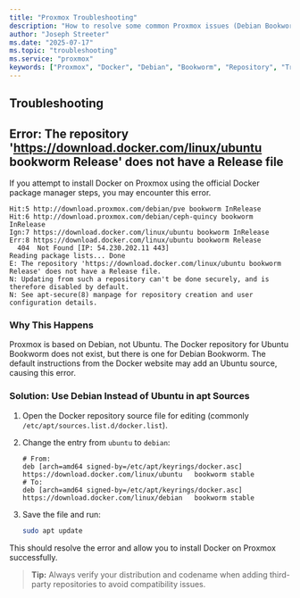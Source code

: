 ```yaml
---
title: "Proxmox Troubleshooting"
description: "How to resolve some common Proxmox issues (Debian Bookworm)."
author: "Joseph Streeter"
ms.date: "2025-07-17"
ms.topic: "troubleshooting"
ms.service: "proxmox"
keywords: ["Proxmox", "Docker", "Debian", "Bookworm", "Repository", "Troubleshooting"]
---
```


## Troubleshooting

## Error: The repository '<https://download.docker.com/linux/ubuntu> bookworm Release' does not have a Release file

If you attempt to install Docker on Proxmox using the official Docker package manager steps, you may encounter this error.

```terminal
Hit:5 http://download.proxmox.com/debian/pve bookworm InRelease
Hit:6 http://download.proxmox.com/debian/ceph-quincy bookworm InRelease
Ign:7 https://download.docker.com/linux/ubuntu bookworm InRelease
Err:8 https://download.docker.com/linux/ubuntu bookworm Release
  404  Not Found [IP: 54.230.202.11 443]
Reading package lists... Done
E: The repository 'https://download.docker.com/linux/ubuntu bookworm Release' does not have a Release file.
N: Updating from such a repository can't be done securely, and is therefore disabled by default.
N: See apt-secure(8) manpage for repository creation and user configuration details.
```

### Why This Happens

Proxmox is based on Debian, not Ubuntu. The Docker repository for Ubuntu Bookworm does not exist, but there is one for Debian Bookworm. The default instructions from the Docker website may add an Ubuntu source, causing this error.

### Solution: Use Debian Instead of Ubuntu in apt Sources

1. Open the Docker repository source file for editing (commonly `/etc/apt/sources.list.d/docker.list`).
2. Change the entry from `ubuntu` to `debian`:

    ```text
    # From:
    deb [arch=amd64 signed-by=/etc/apt/keyrings/docker.asc] https://download.docker.com/linux/ubuntu   bookworm stable
    # To:
    deb [arch=amd64 signed-by=/etc/apt/keyrings/docker.asc] https://download.docker.com/linux/debian   bookworm stable
    ```

3. Save the file and run:

    ```bash
    sudo apt update
    ```

This should resolve the error and allow you to install Docker on Proxmox successfully.

> **Tip:** Always verify your distribution and codename when adding third-party repositories to avoid compatibility issues.
